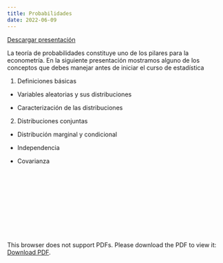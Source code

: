 ```yaml
---
title: Probabilidades
date: 2022-06-09
---
```


[Descargar presentación](https://econometrics-bch.netlify.app/repaso/repaso_probabilidades.pdf)


La teoría de probabilidades constituye uno de los pilares para la econometría. En la siguiente presentación mostramos alguno de los conceptos que debes manejar antes de iniciar el curso de estadística

1. Definiciones básicas

- Variables aleatorias y sus distribuciones

- Caracterización de las distribuciones

2. Distribuciones conjuntas

- Distribución marginal y condicional

- Independencia

- Covarianza


<object data="https://econometrics-bch.netlify.app/repaso/repaso_probabilidades.pdf" type="application/pdf" width="700px" height="700px">
    <embed src="https://econometrics-bch.netlify.app/repaso/repaso_probabilidades.pdf">
        <p>This browser does not support PDFs. Please download the PDF to view it: <a href="https://econometrics-bch.netlify.app/repaso/repaso_probabilidades.pdf">Download PDF</a>.</p>
    </embed>
</object>
